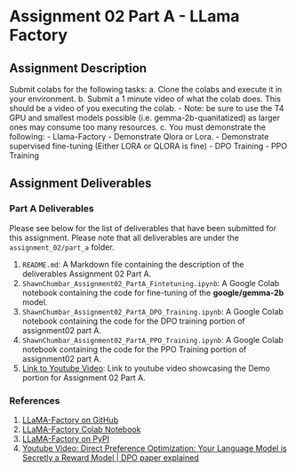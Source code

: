 # Assignment 02 Part A - LLama Factory

## Assignment Description

Submit colabs for the following tasks:
a. Clone the colabs and execute it in your environment.
b. Submit a 1 minute video of what the colab does. This should be a video of you executing the colab.
    - Note: be sure to use the T4 GPU and smallest models possible (i.e. gemma-2b-quanitatized) as larger ones may consume too many resources.
c. You must demonstrate the following:
    - Llama-Factory - Demonstrate Qlora or Lora.
    - Demonstrate supervised fine-tuning (Either LORA or QLORA is fine)
    - DPO Training
    - PPO Training

## Assignment Deliverables

### Part A Deliverables

Please see below for the list of deliverables that have been submitted for this assignment. Please note that all deliverables are under the `assignment_02/part_a` folder.

1. `README.md`: A Markdown file containing the description of the deliverables Assignment 02 Part A.
2. `ShawnChumbar_Assignment02_PartA_Fintetuning.ipynb`: A Google Colab notebook containing the code for fine-tuning of the **google/gemma-2b** model.
3. `ShawnChumbar_Assignment02_PartA_DPO_Training.ipynb`: A Google Colab notebook containing the code for the DPO training portion of assignment02 part A.
4. `ShawnChumbar_Assignment02_PartA_PPO_Training.ipynb`: A Google Colab notebook containing the code for the PPO Training portion of assignment02 part A.
4. [Link to Youtube Video](TODO): Link to youtube video showcasing the Demo portion for Assignment 02 Part A.

### References

1. [LLaMA-Factory on GitHub](https://github.com/hiyouga/LLaMA-Factory?tab=readme-ov-file)
2. [LLaMA-Factory Colab Notebook](https://colab.research.google.com/drive/1fvw1MR3o-03qQ9eRw09glkN2VqIybKNm?usp=sharing)
3. [LLaMA-Factory on PyPI](https://pypi.org/project/llamafactory/)
4. [Youtube Video: Direct Preference Optimization: Your Language Model is Secretly a Reward Model | DPO paper explained](https://www.youtube.com/watch?v=XZLc09hkMwA&ab_channel=AICoffeeBreakwithLetitia)
